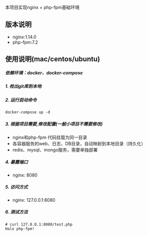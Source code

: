 本项目实现nginx + php-fpm基础环境

## 版本说明

- nginx:1.14.0
- php-fpm:7.2

## 使用说明(mac/centos/ubuntu)

##### 依赖环境：docker、docker-compose


##### 1. 检出git库到本地

##### 2. 运行启动命令

```
docker-compose up -d
```

#####  3. 根据项目需要,修改配置(一般小项目不需要修改)

- nginx和php-fpm 代码挂载为同一目录
- 各容器服务的web、日志、DB目录，自动映射到本地目录（持久化）
- redis、mysql、mongo服务，需要单独部署

##### 4. 暴露端口

- nginx: 8080

##### 5. 访问方式

- nginx: 127.0.0.1:8080

##### 6. 测试方法

```
# curl 127.0.0.1:8080/test.php
Halo php-fpm!
```

